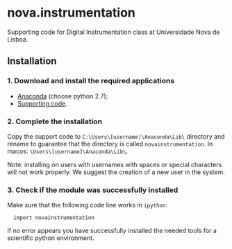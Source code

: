 nova.instrumentation
====================

Supporting code for Digital Instrumentation class at Universidade Nova de Lisboa.


## Installation
### 1. Download and install the required applications
- [Anaconda](http://continuum.io/downloads) (choose python 2.7);
- [Supporting code](https://github.com/hgamboa/novainstrumentation).

### 2. Complete the installation
Copy the support code to `C:\Users\[username]\Anaconda\Lib\` directory and rename to guarantee that the directory is called `novainstrumentation`. In macos: `\Users\[username]\Anaconda\Lib\`. 
  
Note: installing on users with usernames with spaces or special characters will not work properly. We suggest the creation of a new user in the system.

### 3. Check if the module was successfully installed  
Make sure that the following code line works in `ipython`:

      import novainstrumentation

If no error appears you have successfully installed the needed tools for a scientific python environment.
